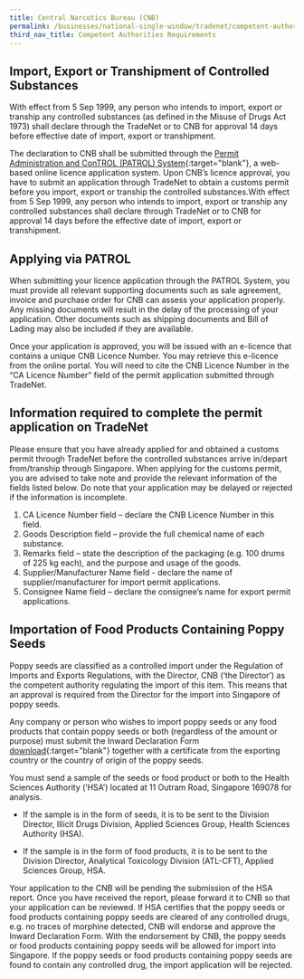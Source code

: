 ```yaml
---
title: Central Narcotics Bureau (CNB)
permalink: /businesses/national-single-window/tradenet/competent-authorities-requirements/CNB/
third_nav_title: Competent Authorities Requirements
---
```

## Import, Export or Transhipment of Controlled Substances

With effect from 5 Sep 1999, any person who intends to import, export or tranship any controlled substances (as defined in the Misuse of Drugs Act 1973) shall declare through the TradeNet or to CNB for approval 14 days before effective date of import, export or transhipment.

The declaration to CNB shall be submitted through the [Permit Administration and ConTROL (PATROL) System](https://www.cnb.gov.sg/drug-information/precursor-control/patrol){:target="blank"}, a web-based online licence application system. Upon CNB’s licence approval, you have to submit an application through TradeNet to obtain a customs permit before you import, export or tranship the controlled substances.With effect from 5 Sep 1999, any person who intends to import, export or tranship any controlled substances shall declare through TradeNet or to CNB for approval 14 days before the effective date of import, export or transhipment.

## Applying via PATROL

When submitting your licence application through the PATROL System, you must provide all relevant supporting documents such as sale agreement, invoice and purchase order for CNB can assess your application properly. Any missing documents will result in the delay of the processing of your application. Other documents such as shipping documents and Bill of Lading may also be included if they are available.

Once your application is approved, you will be issued with an e-licence that contains a unique CNB Licence Number. You may retrieve this e-licence from the online portal. You will need to cite the CNB Licence Number in the “CA Licence Number” field of the permit application submitted through TradeNet.

## Information required to complete the permit application on TradeNet

Please ensure that you have already applied for and obtained a customs permit through TradeNet before the controlled substances arrive in/depart from/tranship through Singapore. When applying for the customs permit, you are advised to take note and provide the relevant information of the fields listed below. Do note that your application may be delayed or rejected if the information is incomplete.
1. CA Licence Number field – declare the CNB Licence Number in this field. 
2. Goods Description field – provide the full chemical name of each substance. 
3. Remarks field – state the description of the packaging (e.g. 100 drums of 225 kg each), and the purpose and usage of the goods.
4. Supplier/Manufacturer Name field - declare the  name of supplier/manufacturer for import permit applications.
5. Consignee Name field – declare the consignee’s name for export permit applications.

## Importation of Food Products Containing Poppy Seeds

Poppy seeds are classified as  a controlled import under the Regulation of Imports and Exports Regulations, with the Director, CNB (‘the Director’) as the competent authority regulating the import of this item. This means that an approval is required from the Director for the import into Singapore of poppy seeds.

Any company or person who wishes to import poppy seeds or any food products that contain poppy seeds or both (regardless of the amount or purpose) must submit the Inward Declaration Form [download](https://www.cnb.gov.sg/drug-information/precursor-control/list-of-controlled-substance/importation-of-food-products-containing-poppy-seeds){:target="blank"} together with a certificate from the exporting country or the country of origin of the poppy seeds.

You must send a sample of the seeds or food product or both to the Health Sciences Authority (‘HSA’) located at 11 Outram Road, Singapore 169078 for analysis. 

* If the sample is in the form of seeds, it is to be sent to the Division Director, Illicit Drugs Division, Applied Sciences Group, Health Sciences Authority (HSA). 
 
* If the sample is in the form of food products, it is to be sent to the Division Director, Analytical Toxicology Division (ATL-CFT), Applied Sciences Group, HSA. 

Your application to the CNB will be pending the submission of the HSA report. Once you have received the report, please forward it to CNB so that your application can be reviewed. If HSA certifies that the poppy seeds or food products containing poppy seeds are cleared of any controlled drugs, e.g. no traces of morphine detected, CNB will endorse and approve the Inward Declaration Form. With the endorsement by CNB, the poppy seeds or food products containing poppy seeds will be allowed for import into Singapore. If the poppy seeds or food products containing poppy seeds are found to contain any controlled drug, the import application will be rejected.